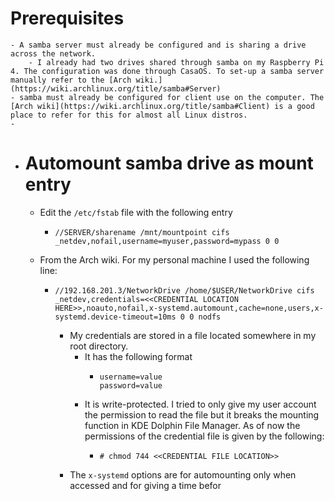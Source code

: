 # Prerequisites
	- A samba server must already be configured and is sharing a drive across the network.
		- I already had two drives shared through samba on my Raspberry Pi 4. The configuration was done through CasaOS. To set-up a samba server manually refer to the [Arch wiki.](https://wiki.archlinux.org/title/samba#Server)
	- samba must already be configured for client use on the computer. The [Arch wiki](https://wiki.archlinux.org/title/samba#Client) is a good place to refer for this for almost all Linux distros.
	-
- # Automount samba drive as mount entry
	- Edit the `/etc/fstab` file with the following entry
		- ```
		  //SERVER/sharename /mnt/mountpoint cifs _netdev,nofail,username=myuser,password=mypass 0 0
		  ```
	- From the Arch wiki. For my personal machine I used the following line:
		- ```
		  //192.168.201.3/NetworkDrive /home/$USER/NetworkDrive cifs _netdev,credentials=<<CREDENTIAL LOCATION HERE>>,noauto,nofail,x-systemd.automount,cache=none,users,x-systemd.device-timeout=10ms 0 0 nodfs
		  ```
			- My credentials are stored in a file located somewhere in my root directory.
				- It has the following format
					- ```
					  username=value
					  password=value
					  ```
				- It is write-protected. I tried to only give my user account the permission to read the file but it breaks the mounting function in KDE Dolphin File Manager. As of now the permissions of the credential file is given by the following:
					- ```
					  #	chmod 744 <<CREDENTIAL FILE LOCATION>>
					  ```
			- The ``x-systemd`` options are for automounting only when accessed and for giving a time befor